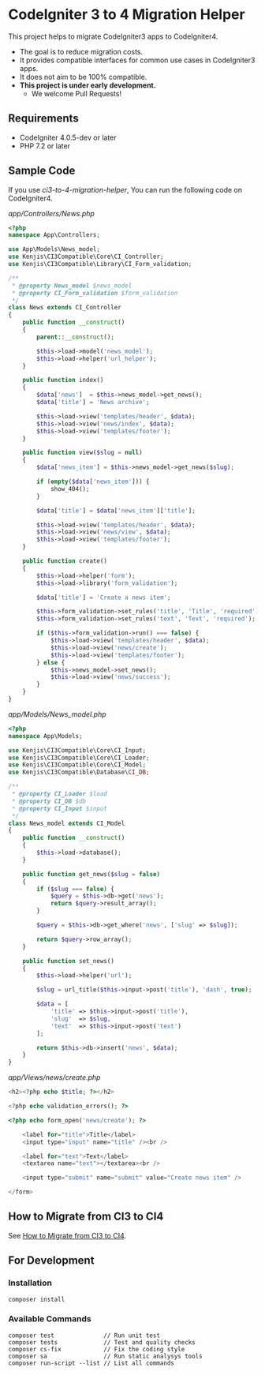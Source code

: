 # CodeIgniter 3 to 4 Migration Helper

This project helps to migrate CodeIgniter3 apps to CodeIgniter4.

- The goal is to reduce migration costs.
- It provides compatible interfaces for common use cases in CodeIgniter3 apps.
- It does not aim to be 100% compatible.
- **This project is under early development.**
  - We welcome Pull Requests!

## Requirements

- CodeIgniter 4.0.5-dev or later
- PHP 7.2 or later

## Sample Code

If you use *ci3-to-4-migration-helper*, You can run the following code on CodeIgniter4.

*app/Controllers/News.php*
```php
<?php
namespace App\Controllers;

use App\Models\News_model;
use Kenjis\CI3Compatible\Core\CI_Controller;
use Kenjis\CI3Compatible\Library\CI_Form_validation;

/**
 * @property News_model $news_model
 * @property CI_Form_validation $form_validation
 */
class News extends CI_Controller
{
    public function __construct()
    {
        parent::__construct();

        $this->load->model('news_model');
        $this->load->helper('url_helper');
    }

    public function index()
    {
        $data['news']  = $this->news_model->get_news();
        $data['title'] = 'News archive';

        $this->load->view('templates/header', $data);
        $this->load->view('news/index', $data);
        $this->load->view('templates/footer');
    }

    public function view($slug = null)
    {
        $data['news_item'] = $this->news_model->get_news($slug);

        if (empty($data['news_item'])) {
            show_404();
        }

        $data['title'] = $data['news_item']['title'];

        $this->load->view('templates/header', $data);
        $this->load->view('news/view', $data);
        $this->load->view('templates/footer');
    }

    public function create()
    {
        $this->load->helper('form');
        $this->load->library('form_validation');

        $data['title'] = 'Create a news item';

        $this->form_validation->set_rules('title', 'Title', 'required');
        $this->form_validation->set_rules('text', 'Text', 'required');

        if ($this->form_validation->run() === false) {
            $this->load->view('templates/header', $data);
            $this->load->view('news/create');
            $this->load->view('templates/footer');
        } else {
            $this->news_model->set_news();
            $this->load->view('news/success');
        }
    }
}
```

*app/Models/News_model.php*
```php
<?php
namespace App\Models;

use Kenjis\CI3Compatible\Core\CI_Input;
use Kenjis\CI3Compatible\Core\CI_Loader;
use Kenjis\CI3Compatible\Core\CI_Model;
use Kenjis\CI3Compatible\Database\CI_DB;

/**
 * @property CI_Loader $load
 * @property CI_DB $db
 * @property CI_Input $input
 */
class News_model extends CI_Model
{
    public function __construct()
    {
        $this->load->database();
    }

    public function get_news($slug = false)
    {
        if ($slug === false) {
            $query = $this->db->get('news');
            return $query->result_array();
        }

        $query = $this->db->get_where('news', ['slug' => $slug]);

        return $query->row_array();
    }

    public function set_news()
    {
        $this->load->helper('url');

        $slug = url_title($this->input->post('title'), 'dash', true);

        $data = [
            'title' => $this->input->post('title'),
            'slug'  => $slug,
            'text'  => $this->input->post('text')
        ];

        return $this->db->insert('news', $data);
    }
}
```

*app/Views/news/create.php*
```php
<h2><?php echo $title; ?></h2>

<?php echo validation_errors(); ?>

<?php echo form_open('news/create'); ?>

    <label for="title">Title</label>
    <input type="input" name="title" /><br />

    <label for="text">Text</label>
    <textarea name="text"></textarea><br />

    <input type="submit" name="submit" value="Create news item" />

</form>
```

## How to Migrate from CI3 to CI4

See [How to Migrate from CI3 to CI4](docs/HowToMigrateFromCI3ToCI4.md).

## For Development

### Installation

    composer install

### Available Commands

    composer test              // Run unit test
    composer tests             // Test and quality checks
    composer cs-fix            // Fix the coding style
    composer sa                // Run static analysys tools
    composer run-script --list // List all commands
